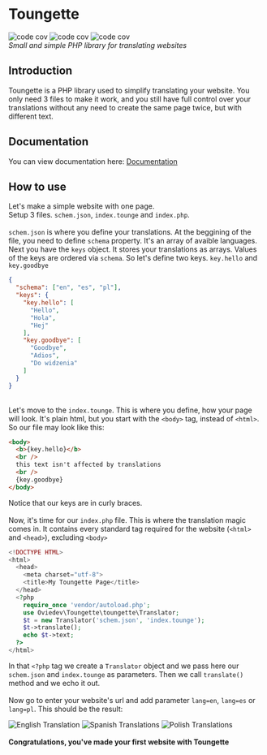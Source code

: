 # Toungette

![code cov](https://img.shields.io/codeclimate/maintainability/OvieDev/toungette?logo=codeclimate)
![code cov](https://img.shields.io/github/last-commit/OvieDev/toungette?logo=github)
![code cov](https://img.shields.io/badge/PHP-8.1-blueviolet)\
*Small and simple PHP library for translating websites*

## Introduction
Toungette is a PHP library used to simplify translating your website.
You only need 3 files to make it work, and you still have full control over
your translations without any need to create the same page twice, but with different
text.

## Documentation
You can view documentation here: [Documentation](docs/introduction.md)

## How to use
Let's make a simple website with one page.\
Setup 3 files. `schem.json`, `index.tounge` and `index.php`.\
\
`schem.json` is where you define your translations. At the beggining of the file, you need to define `schema` property.
It's an array of avaible languages.\
Next you have the `keys` object. It stores your translations as arrays. Values of the keys are ordered via `schema`.
So let's define two keys. `key.hello` and `key.goodbye`

```json
{
  "schema": ["en", "es", "pl"],
  "keys": {
    "key.hello": [
      "Hello",
      "Hola",
      "Hej"
    ],
    "key.goodbye": [
      "Goodbye",
      "Adios",
      "Do widzenia"
    ]
  }
}
```
\
Let's move to the `index.tounge`. This is where you define, how your page will look. It's plain html, but you start with the `<body>` tag, instead of `<html>`. So our file may look like this:
```html
<body>
  <b>{key.hello}</b>
  <br />
  this text isn't affected by translations
  <br />
  {key.goodbye}
</body>
```
Notice that our keys are in curly braces.
\
\
Now, it's time for our `index.php` file. This is where the translation magic comes in. It contains every standard tag required for the website (`<html>` and `<head>`), excluding `<body>`

```php
<!DOCTYPE HTML>
<html>
  <head>
    <meta charset="utf-8">
    <title>My Toungette Page</title>
  </head>
  <?php
    require_once 'vendor/autoload.php';
    use Oviedev\Toungette\toungette\Translator;
    $t = new Translator('schem.json', 'index.tounge');
    $t->translate();
    echo $t->text;
  ?>
</html>
```
In that `<?php` tag we create a `Translator` object and we pass here our `schem.json` and `index.tounge` as parameters. Then we call `translate()` method and we echo it out. \
\
Now go to enter your website's url and add parameter `lang=en`, `lang=es` or `lang=pl`. This should be the result:

![English Translation](https://i.imgur.com/fahum09.jpg)
![Spanish Translations](https://i.imgur.com/xLrWIJH.jpg)
![Polish Translations](https://i.imgur.com/sJNITLm.jpg)
\
\
**Congratulations, you've made your first website with Toungette**

